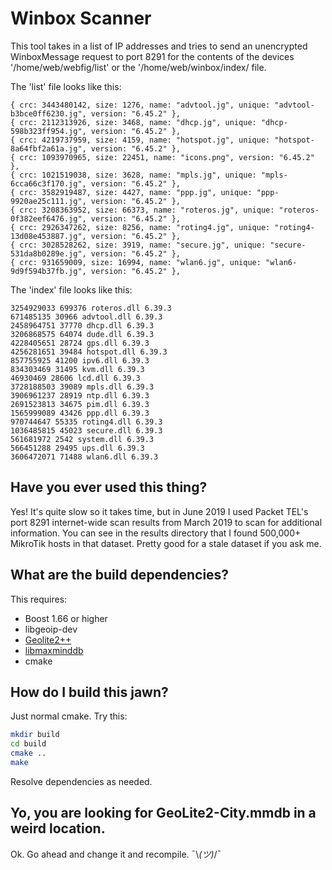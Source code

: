 # Winbox Scanner

This tool takes in a list of IP addresses and tries to send an unencrypted WinboxMessage request to port 8291 for the contents of the devices '/home/web/webfig/list' or the '/home/web/winbox/index/ file.

The 'list' file looks like this:

```
{ crc: 3443480142, size: 1276, name: "advtool.jg", unique: "advtool-b3bce0ff6230.jg", version: "6.45.2" },
{ crc: 2112313926, size: 3468, name: "dhcp.jg", unique: "dhcp-598b323ff954.jg", version: "6.45.2" },
{ crc: 4219737959, size: 4159, name: "hotspot.jg", unique: "hotspot-8a64fbf2a61a.jg", version: "6.45.2" },
{ crc: 1093970965, size: 22451, name: "icons.png", version: "6.45.2" },
{ crc: 1021519038, size: 3628, name: "mpls.jg", unique: "mpls-6cca66c3f170.jg", version: "6.45.2" },
{ crc: 3582919487, size: 4427, name: "ppp.jg", unique: "ppp-9920ae25c111.jg", version: "6.45.2" },
{ crc: 3208363952, size: 66373, name: "roteros.jg", unique: "roteros-0f382eef6476.jg", version: "6.45.2" },
{ crc: 2926347262, size: 8256, name: "roting4.jg", unique: "roting4-13d08e453887.jg", version: "6.45.2" },
{ crc: 3028528262, size: 3919, name: "secure.jg", unique: "secure-531da8b0289e.jg", version: "6.45.2" },
{ crc: 931659009, size: 16994, name: "wlan6.jg", unique: "wlan6-9d9f594b37fb.jg", version: "6.45.2" },
```

The 'index' file looks like this:

```
3254929033 699376 roteros.dll 6.39.3
671485135 30966 advtool.dll 6.39.3
2458964751 37770 dhcp.dll 6.39.3
3206868575 64074 dude.dll 6.39.3
4228405651 28724 gps.dll 6.39.3
4256281651 39484 hotspot.dll 6.39.3
857755925 41200 ipv6.dll 6.39.3
834303469 31495 kvm.dll 6.39.3
46930469 28606 lcd.dll 6.39.3
3728188503 39089 mpls.dll 6.39.3
3906961237 28919 ntp.dll 6.39.3
2691523813 34675 pim.dll 6.39.3
1565999089 43426 ppp.dll 6.39.3
970744647 55335 roting4.dll 6.39.3
1036485815 45023 secure.dll 6.39.3
561681972 2542 system.dll 6.39.3
566451288 29495 ups.dll 6.39.3
3606472071 71488 wlan6.dll 6.39.3
```

## Have you ever used this thing?

Yes! It's quite slow so it takes time, but in June 2019 I used Packet TEL's port 8291 internet-wide scan results from March 2019 to scan for additional information. You can see in the results directory that I found 500,000+ MikroTik hosts in that dataset. Pretty good for a stale dataset if you ask me.


## What are the build dependencies?

This requires:

* Boost 1.66 or higher
* libgeoip-dev
* [Geolite2++](https://www.ccoderun.ca/GeoLite2++/api/usage.html)
* [libmaxminddb](https://github.com/maxmind/libmaxminddb)
* cmake

## How do I build this jawn?

Just normal cmake. Try this:

```sh
mkdir build
cd build
cmake ..
make
```

Resolve dependencies as needed.

## Yo, you are looking for GeoLite2-City.mmdb in a weird location.

Ok. Go ahead and change it and recompile. ¯\\_(ツ)_/¯
